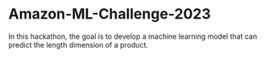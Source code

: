 # Amazon-ML-Challenge-2023
In this hackathon, the goal is to develop a machine learning model that can predict the length dimension of a product.
